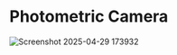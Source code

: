 # Photometric Camera

![Screenshot 2025-04-29 173932](https://github.com/user-attachments/assets/d587bdec-87fe-4a80-9508-376077814178)

